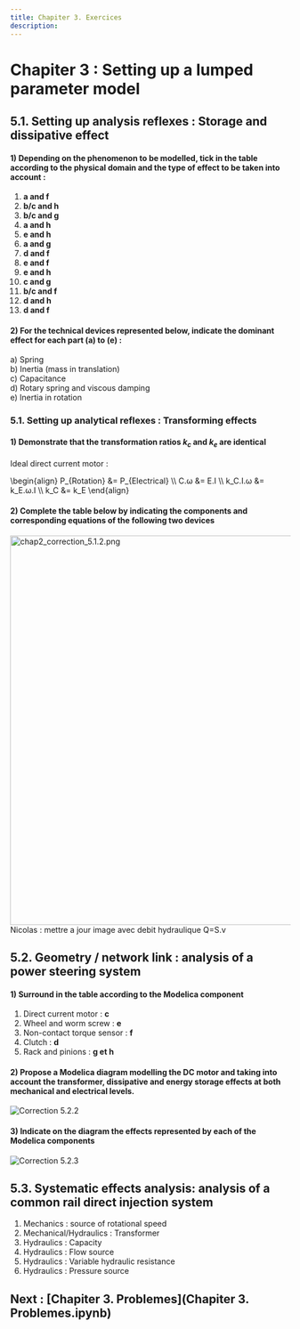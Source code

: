 ```yaml
---
title: Chapiter 3. Exercices
description: 
---
```

# Chapiter 3 : Setting up a lumped parameter model 
  
 
 
## 5.1. Setting up analysis reflexes : Storage and dissipative effect

#### 1)	Depending on the phenomenon to be modelled, tick in the table according to the physical domain and the type of effect to be taken into account :
1) **a and f**   
2) **b/c and h**   
3) **b/c and g**    
4) **a and h**    
5) **e and h**   
6) **a and g**    
7) **d and f**   
8) **e and f**    
9) **e and h**      
10) **c and g**     
11) **b/c and f**     
12) **d and h**    
13) **d and f**   

#### 2) For the technical devices represented below, indicate the dominant effect for each part (a) to (e) :
a) Spring    
b) Inertia (mass in translation)     
c) Capacitance     
d) Rotary spring and viscous damping    
e) Inertia in rotation      

### 5.1. Setting up analytical reflexes : Transforming effects

#### 1) Demonstrate that the transformation ratios $k_c$ and $k_e$ are identical

Ideal direct current motor : 

\begin{align} 
P_{Rotation} &= P_{Electrical} \\\\
C.ω &= E.I \\\\
k_C.I.ω &= k_E.ω.I \\\\
k_C &= k_E 
\end{align}



#### 2) Complete the table below by indicating the components and corresponding equations of the following two devices

<img src="../img/chap2_correction_5.1.2.png" alt="chap2_correction_5.1.2.png" width="700">
Nicolas : mettre a jour image avec debit hydraulique Q=S.v 

## 5.2. Geometry / network link : analysis of a power steering system

#### 1) Surround in the table according to the Modelica component    

1) Direct current motor : **c**  
2) Wheel and worm screw : **e**      
3) Non-contact torque sensor : **f**     
4) Clutch : **d**    
5) Rack and pinions : **g et h** 

#### 2) Propose a Modelica diagram modelling the DC motor and taking into account the transformer, dissipative and energy storage effects at both mechanical and electrical levels.

![Correction 5.2.2](../img/chap2_correction_5.2.2.png)

#### 3)  Indicate on the diagram the effects represented by each of the Modelica components

![Correction 5.2.3](../img/chap2_correction_5.2.3_en.png)


## 5.3. Systematic effects analysis: analysis of a common rail direct injection system


1) Mechanics : source of rotational speed         
2) Mechanical/Hydraulics : Transformer           
3) Hydraulics : Capacity             
4) Hydraulics : Flow source           
5) Hydraulics : Variable hydraulic resistance           
6) Hydraulics : Pressure source  



## Next : [Chapiter 3. Problemes](Chapiter 3. Problemes.ipynb)
